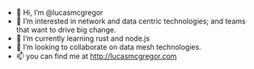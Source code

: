 - 👋 Hi, I’m @lucasmcgregor
- 👀 I’m interested in network and data centric technologies; and teams that want to drive big change.
- 🌱 I’m currently learning rust and node.js
- 💞️ I’m looking to collaborate on data mesh technologies.
- 📫 you can find me at http://lucasmcgregor.com

<!---
lucasmcgregor/lucasmcgregor is a ✨ special ✨ repository because its `README.md` (this file) appears on your GitHub profile.
You can click the Preview link to take a look at your changes.
--->
